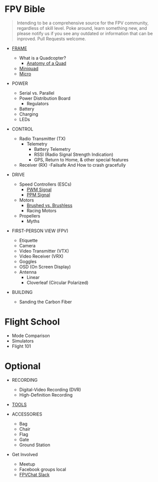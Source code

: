 # FPV Bible

 > Intending to be a comprehensive source for the FPV community, regardless of skill level. Poke around, learn something new, and please notify us if you see any outdated or information that can be inproved. Pull Requests welcome.


- [FRAME](src/frame.md)
	- What is a Quadcopter?
		- [Anatomy of a Quad](src/anatomy.md)
	- [Miniquad](src/miniquad.md)
	- [Micro](src/micro.md)
- POWER
	- Serial vs. Parallel
	- Power Distribution Board
		- Regulators
	- Battery
	- Charging
	- LEDs
- CONTROL
	- Radio Transmitter (TX)
		- Telemetry
			- Battery Telemetry
			- RSSI (Radio Signal Strength Indication)
			- GPS, Return to Home, & other special features
	- Receiver (RX)
		-Failsafe And How to crash gracefully
- DRIVE
	- Speed Controllers (ESCs)
		- [PWM Signal](src/pwm_signal.md)
		- [PPM Signal](src/ppm_signal.md)
	- Motors
		- [Brushed vs. Brushless](src/brushed_brushless.md)
		- Racing Motors
	- Propellers
		- Myths
- FIRST-PERSON VIEW (FPV)
	- Etiquette
	- Camera
	- Video Transmitter (VTX)
	- Video Receiver (VRX)
	- Goggles
	- OSD (On Screen Display)
	- Antenna
		- Linear
		- Cloverleaf (Circular Polarized)

- BUILDING
	- Sanding the Carbon Fiber

# Flight School

- Mode Comparison
- Simulators
- Flight 101


# Optional

- RECORDING
	- Digital-Video Recording (DVR)
	- High-Definition Recording
- [TOOLS](src/tools.md)
- ACCESSORIES
	- Bag
	- Chair
	- Flag
	- Gate
	- Ground Station


- Get Involved
	- Meetup
	- Facebook groups local
	- [FPVChat Slack](fpv-chat.com)

